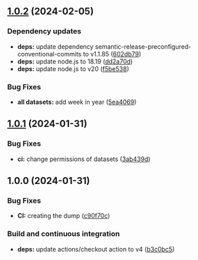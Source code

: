 ## [1.0.2](https://github.com/w4bo/watering-dataset/compare/1.0.1...1.0.2) (2024-02-05)


### Dependency updates

* **deps:** update dependency semantic-release-preconfigured-conventional-commits to v1.1.85 ([602db79](https://github.com/w4bo/watering-dataset/commit/602db7937a6fef7b4c5efa09b90b8d2423a0a977))
* **deps:** update node.js to 18.19 ([dd2a70d](https://github.com/w4bo/watering-dataset/commit/dd2a70dec7a9c85d4be9ccba6271fdda44ff46c6))
* **deps:** update node.js to v20 ([f5be538](https://github.com/w4bo/watering-dataset/commit/f5be538002afa4fdf8d54c3ba35b9b1cf9262cb4))


### Bug Fixes

* **all datasets:** add week in year ([5ea4069](https://github.com/w4bo/watering-dataset/commit/5ea40690a270ed7ab8238122808178a32f47120b))

## [1.0.1](https://github.com/w4bo/watering-dataset/compare/1.0.0...1.0.1) (2024-01-31)


### Bug Fixes

* **ci:** change permissions of datasets ([3ab439d](https://github.com/w4bo/watering-dataset/commit/3ab439dd4a3e7595fb22c07422820d5c35f38a81))

## 1.0.0 (2024-01-31)


### Bug Fixes

* **CI:** creating the dump ([c90f70c](https://github.com/w4bo/watering-dataset/commit/c90f70cbd04c354e54623ec03ebf746da199063a))


### Build and continuous integration

* **deps:** update actions/checkout action to v4 ([b3c0bc5](https://github.com/w4bo/watering-dataset/commit/b3c0bc58f4abc0b02176b611c8d1d629eaa806ec))
